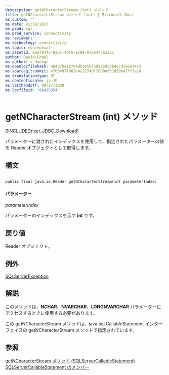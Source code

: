 ```yaml
---
description: getNCharacterStream (int) メソッド
title: getNCharacterStream メソッド (int) | Microsoft Docs
ms.custom: ''
ms.date: 01/19/2017
ms.prod: sql
ms.prod_service: connectivity
ms.reviewer: ''
ms.technology: connectivity
ms.topic: conceptual
ms.assetid: 6ae704f5-823c-4dfe-8c08-07b547c61a3c
author: David-Engel
ms.author: v-daenge
ms.openlocfilehash: 46487be1870adb3e5b75d925d5db4ccd59ce34c3
ms.sourcegitcommit: e700497f962e4c2274df16d9e651059b42ff1a10
ms.translationtype: HT
ms.contentlocale: ja-JP
ms.lasthandoff: 08/17/2020
ms.locfileid: "88435354"
---
```

# <a name="getncharacterstream-method-int"></a>getNCharacterStream (int) メソッド
[!INCLUDE[Driver_JDBC_Download](../../../includes/driver_jdbc_download.md)]

  パラメーターに渡されたインデックスを使用して、指定されたパラメーターの値を Reader オブジェクトとして取得します。  
  
## <a name="syntax"></a>構文  
  
```  
  
public final java.io.Reader getNCharacterStream(int parameterIndex)  
```  
  
#### <a name="parameters"></a>パラメーター  
 *parameterIndex*  
  
 パラメーターのインデックスを示す **int** です。  
  
## <a name="return-value"></a>戻り値  
 Reader オブジェクト。  
  
## <a name="exceptions"></a>例外  
 [SQLServerException](../../../connect/jdbc/reference/sqlserverexception-class.md)  
  
## <a name="remarks"></a>解説  
 このメソッドは、**NCHAR**、**NVARCHAR**、**LONGNVARCHAR** パラメーターにアクセスするときに使用する必要があります。  
  
 この getNCharacterStream メソッドは、java.sql.CallableStatement インターフェイスの getNCharacterStream メソッドで指定されています。  
  
## <a name="see-also"></a>参照  
 [getNCharacterStream メソッド &#40;SQLServerCallableStatement&#41;](../../../connect/jdbc/reference/getncharacterstream-method-sqlservercallablestatement.md)   
 [SQLServerCallableStatement のメンバー](../../../connect/jdbc/reference/sqlservercallablestatement-members.md)  
  
  
